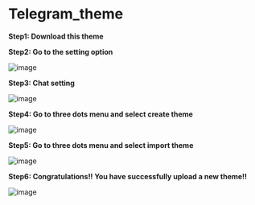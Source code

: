 # Telegram_theme
**Step1: Download this theme**

**Step2: Go to the setting option**

![image](https://user-images.githubusercontent.com/62591318/229281924-0d18c9b7-c0e6-467a-b142-af22384a14af.png)

**Step3: Chat setting**

![image](https://user-images.githubusercontent.com/62591318/229282496-c7763705-8eee-415a-b236-ecfb9fd1a267.png)

**Step4: Go to three dots menu and select create theme**

![image](https://user-images.githubusercontent.com/62591318/229283312-83074ab1-4d74-4505-9612-fe7c758c0b49.png)

**Step5: Go to three dots menu and select import theme**

![image](https://user-images.githubusercontent.com/62591318/229283902-c277d247-64e6-4257-87eb-c082f16a573f.png)

**Step6: Congratulations!! You have successfully upload a new theme!!**

![image](https://user-images.githubusercontent.com/62591318/229284145-766f3c23-e51c-4871-b3c9-bcbb9012f611.png)


